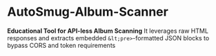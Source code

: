 # AutoSmug-Album-Scanner
**Educational Tool for API-less Album Scanning**  It leverages raw HTML responses and extracts embedded `&lt;pre>`-formatted JSON blocks to bypass CORS and token requirements
